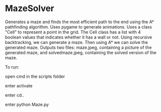 # MazeSolver
Generates a maze and finds the most efficient path to the end using the A* pathfinding algorithm. Uses pygame to generate animations.
Uses a class "Cell" to represent a point in the grid. The Cell class has a list with 4 boolean values that indicates whether it has a wall or not. Using recursive backtracking, we can generate a maze. Then using A* we can solve the generated maze. Outputs two files: maze.jpeg, containing a picture of the generated maze, and solvedmaze.jpeg, containing the solved version of the maze. 

To run:

  open cmd in the scripts folder

  enter activate
  
  enter cd..
  
  enter python Maze.py
